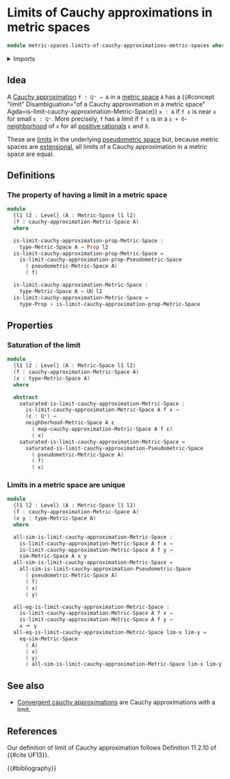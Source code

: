 # Limits of Cauchy approximations in metric spaces

```agda
module metric-spaces.limits-of-cauchy-approximations-metric-spaces where
```

<details><summary>Imports</summary>

```agda
open import elementary-number-theory.positive-rational-numbers

open import foundation.dependent-pair-types
open import foundation.function-types
open import foundation.identity-types
open import foundation.propositions
open import foundation.subtypes
open import foundation.transport-along-identifications
open import foundation.universe-levels

open import metric-spaces.cauchy-approximations-metric-spaces
open import metric-spaces.limits-of-cauchy-approximations-pseudometric-spaces
open import metric-spaces.metric-spaces
```

</details>

## Idea

A [Cauchy approximation](metric-spaces.cauchy-approximations-metric-spaces.md)
`f : ℚ⁺ → A` in a [metric space](metric-spaces.metric-spaces.md) `A` has a
{{#concept "limit" Disambiguation="of a Cauchy approximation in a metric space" Agda=is-limit-cauchy-approximation-Metric-Space}}
`x : A` if `f ε` is near `x` for small `ε : ℚ⁺`. More precisely, `f` has a limit
if `f ε` is in a
`ε + δ`-[neighborhood](metric-spaces.rational-neighborhood-relations.md) of `x`
for all
[positive rationals](elementary-number-theory.positive-rational-numbers.md) `ε`
and `δ`.

These are
[limits](metric-spaces.limits-of-cauchy-approximations-pseudometric-spaces.md)
in the underlying [pseudometric space](metric-spaces.pseudometric-spaces.md)
but, because metric spaces are
[extensional](metric-spaces.extensionality-pseudometric-spaces.md), all limits
of a Cauchy approximation in a metric space are equal.

## Definitions

### The property of having a limit in a metric space

```agda
module _
  {l1 l2 : Level} (A : Metric-Space l1 l2)
  (f : cauchy-approximation-Metric-Space A)
  where

  is-limit-cauchy-approximation-prop-Metric-Space :
    type-Metric-Space A → Prop l2
  is-limit-cauchy-approximation-prop-Metric-Space =
    is-limit-cauchy-approximation-prop-Pseudometric-Space
      ( pseudometric-Metric-Space A)
      ( f)

  is-limit-cauchy-approximation-Metric-Space :
    type-Metric-Space A → UU l2
  is-limit-cauchy-approximation-Metric-Space =
    type-Prop ∘ is-limit-cauchy-approximation-prop-Metric-Space
```

## Properties

### Saturation of the limit

```agda
module _
  {l1 l2 : Level} (A : Metric-Space l1 l2)
  (f : cauchy-approximation-Metric-Space A)
  (x : type-Metric-Space A)
  where

  abstract
    saturated-is-limit-cauchy-approximation-Metric-Space :
      is-limit-cauchy-approximation-Metric-Space A f x →
      (ε : ℚ⁺) →
      neighborhood-Metric-Space A ε
        ( map-cauchy-approximation-Metric-Space A f ε)
        ( x)
    saturated-is-limit-cauchy-approximation-Metric-Space =
      saturated-is-limit-cauchy-approximation-Pseudometric-Space
        ( pseudometric-Metric-Space A)
        ( f)
        ( x)
```

### Limits in a metric space are unique

```agda
module _
  {l1 l2 : Level} (A : Metric-Space l1 l2)
  (f : cauchy-approximation-Metric-Space A)
  (x y : type-Metric-Space A)
  where

  all-sim-is-limit-cauchy-approximation-Metric-Space :
    is-limit-cauchy-approximation-Metric-Space A f x →
    is-limit-cauchy-approximation-Metric-Space A f y →
    sim-Metric-Space A x y
  all-sim-is-limit-cauchy-approximation-Metric-Space =
    all-sim-is-limit-cauchy-approximation-Pseudometric-Space
      ( pseudometric-Metric-Space A)
      ( f)
      ( x)
      ( y)

  all-eq-is-limit-cauchy-approximation-Metric-Space :
    is-limit-cauchy-approximation-Metric-Space A f x →
    is-limit-cauchy-approximation-Metric-Space A f y →
    x ＝ y
  all-eq-is-limit-cauchy-approximation-Metric-Space lim-x lim-y =
    eq-sim-Metric-Space
      ( A)
      ( x)
      ( y)
      ( all-sim-is-limit-cauchy-approximation-Metric-Space lim-x lim-y)
```

## See also

- [Convergent cauchy approximations](metric-spaces.convergent-cauchy-approximations-metric-spaces.md)
  are Cauchy approximations with a limit.

## References

Our definition of limit of Cauchy approximation follows Definition 11.2.10 of
{{#cite UF13}}.

{{#bibliography}}
